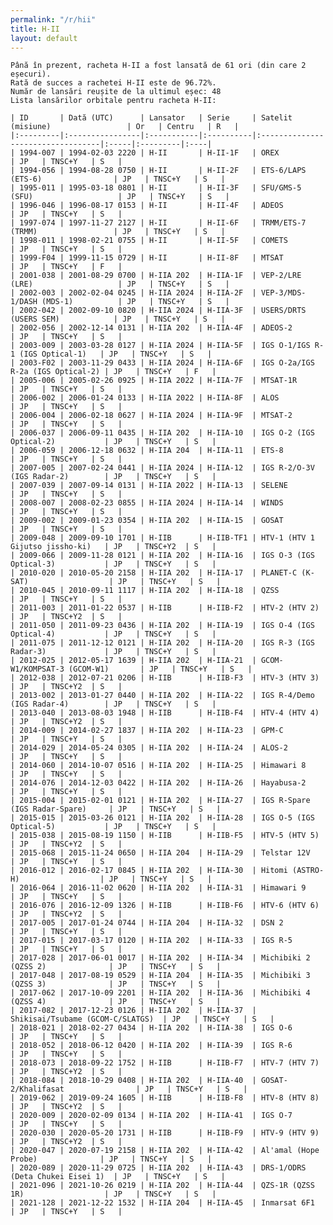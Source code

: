 ```yaml
---
permalink: "/r/hii"
title: H-II
layout: default
---
```


    Până în prezent, racheta H-II a fost lansată de 61 ori (din care 2 eșecuri).
    Rată de succes a rachetei H-II este de 96.72%.
    Număr de lansări reușite de la ultimul eșec: 48
    Lista lansărilor orbitale pentru racheta H-II:
    
    | ID       | Dată (UTC)      | Lansator   | Serie     | Satelit (misiune)                 | Or   | Centru   | R   |
    |:---------|:----------------|:-----------|:----------|:----------------------------------|:-----|:---------|:----|
    | 1994-007 | 1994-02-03 2220 | H-II       | H-II-1F   | OREX                              | JP   | TNSC+Y   | S   |
    | 1994-056 | 1994-08-28 0750 | H-II       | H-II-2F   | ETS-6/LAPS (ETS-6)                | JP   | TNSC+Y   | S   |
    | 1995-011 | 1995-03-18 0801 | H-II       | H-II-3F   | SFU/GMS-5 (SFU)                   | JP   | TNSC+Y   | S   |
    | 1996-046 | 1996-08-17 0153 | H-II       | H-II-4F   | ADEOS                             | JP   | TNSC+Y   | S   |
    | 1997-074 | 1997-11-27 2127 | H-II       | H-II-6F   | TRMM/ETS-7 (TRMM)                 | JP   | TNSC+Y   | S   |
    | 1998-011 | 1998-02-21 0755 | H-II       | H-II-5F   | COMETS                            | JP   | TNSC+Y   | S   |
    | 1999-F04 | 1999-11-15 0729 | H-II       | H-II-8F   | MTSAT                             | JP   | TNSC+Y   | F   |
    | 2001-038 | 2001-08-29 0700 | H-IIA 202  | H-IIA-1F  | VEP-2/LRE (LRE)                   | JP   | TNSC+Y   | S   |
    | 2002-003 | 2002-02-04 0245 | H-IIA 2024 | H-IIA-2F  | VEP-3/MDS-1/DASH (MDS-1)          | JP   | TNSC+Y   | S   |
    | 2002-042 | 2002-09-10 0820 | H-IIA 2024 | H-IIA-3F  | USERS/DRTS (USERS SEM)            | JP   | TNSC+Y   | S   |
    | 2002-056 | 2002-12-14 0131 | H-IIA 202  | H-IIA-4F  | ADEOS-2                           | JP   | TNSC+Y   | S   |
    | 2003-009 | 2003-03-28 0127 | H-IIA 2024 | H-IIA-5F  | IGS O-1/IGS R-1 (IGS Optical-1)   | JP   | TNSC+Y   | S   |
    | 2003-F02 | 2003-11-29 0433 | H-IIA 2024 | H-IIA-6F  | IGS O-2a/IGS R-2a (IGS Optical-2) | JP   | TNSC+Y   | F   |
    | 2005-006 | 2005-02-26 0925 | H-IIA 2022 | H-IIA-7F  | MTSAT-1R                          | JP   | TNSC+Y   | S   |
    | 2006-002 | 2006-01-24 0133 | H-IIA 2022 | H-IIA-8F  | ALOS                              | JP   | TNSC+Y   | S   |
    | 2006-004 | 2006-02-18 0627 | H-IIA 2024 | H-IIA-9F  | MTSAT-2                           | JP   | TNSC+Y   | S   |
    | 2006-037 | 2006-09-11 0435 | H-IIA 202  | H-IIA-10  | IGS O-2 (IGS Optical-2)           | JP   | TNSC+Y   | S   |
    | 2006-059 | 2006-12-18 0632 | H-IIA 204  | H-IIA-11  | ETS-8                             | JP   | TNSC+Y   | S   |
    | 2007-005 | 2007-02-24 0441 | H-IIA 2024 | H-IIA-12  | IGS R-2/O-3V (IGS Radar-2)        | JP   | TNSC+Y   | S   |
    | 2007-039 | 2007-09-14 0131 | H-IIA 2022 | H-IIA-13  | SELENE                            | JP   | TNSC+Y   | S   |
    | 2008-007 | 2008-02-23 0855 | H-IIA 2024 | H-IIA-14  | WINDS                             | JP   | TNSC+Y   | S   |
    | 2009-002 | 2009-01-23 0354 | H-IIA 202  | H-IIA-15  | GOSAT                             | JP   | TNSC+Y   | S   |
    | 2009-048 | 2009-09-10 1701 | H-IIB      | H-IIB-TF1 | HTV-1 (HTV 1 Gijutso jissho-ki)   | JP   | TNSC+Y2  | S   |
    | 2009-066 | 2009-11-28 0121 | H-IIA 202  | H-IIA-16  | IGS O-3 (IGS Optical-3)           | JP   | TNSC+Y   | S   |
    | 2010-020 | 2010-05-20 2158 | H-IIA 202  | H-IIA-17  | PLANET-C (K-SAT)                  | JP   | TNSC+Y   | S   |
    | 2010-045 | 2010-09-11 1117 | H-IIA 202  | H-IIA-18  | QZSS                              | JP   | TNSC+Y   | S   |
    | 2011-003 | 2011-01-22 0537 | H-IIB      | H-IIB-F2  | HTV-2 (HTV 2)                     | JP   | TNSC+Y2  | S   |
    | 2011-050 | 2011-09-23 0436 | H-IIA 202  | H-IIA-19  | IGS O-4 (IGS Optical-4)           | JP   | TNSC+Y   | S   |
    | 2011-075 | 2011-12-12 0121 | H-IIA 202  | H-IIA-20  | IGS R-3 (IGS Radar-3)             | JP   | TNSC+Y   | S   |
    | 2012-025 | 2012-05-17 1639 | H-IIA 202  | H-IIA-21  | GCOM-W1/KOMPSAT-3 (GCOM-W1)       | JP   | TNSC+Y   | S   |
    | 2012-038 | 2012-07-21 0206 | H-IIB      | H-IIB-F3  | HTV-3 (HTV 3)                     | JP   | TNSC+Y2  | S   |
    | 2013-002 | 2013-01-27 0440 | H-IIA 202  | H-IIA-22  | IGS R-4/Demo (IGS Radar-4)        | JP   | TNSC+Y   | S   |
    | 2013-040 | 2013-08-03 1948 | H-IIB      | H-IIB-F4  | HTV-4 (HTV 4)                     | JP   | TNSC+Y2  | S   |
    | 2014-009 | 2014-02-27 1837 | H-IIA 202  | H-IIA-23  | GPM-C                             | JP   | TNSC+Y   | S   |
    | 2014-029 | 2014-05-24 0305 | H-IIA 202  | H-IIA-24  | ALOS-2                            | JP   | TNSC+Y   | S   |
    | 2014-060 | 2014-10-07 0516 | H-IIA 202  | H-IIA-25  | Himawari 8                        | JP   | TNSC+Y   | S   |
    | 2014-076 | 2014-12-03 0422 | H-IIA 202  | H-IIA-26  | Hayabusa-2                        | JP   | TNSC+Y   | S   |
    | 2015-004 | 2015-02-01 0121 | H-IIA 202  | H-IIA-27  | IGS R-Spare (IGS Radar-Spare)     | JP   | TNSC+Y   | S   |
    | 2015-015 | 2015-03-26 0121 | H-IIA 202  | H-IIA-28  | IGS O-5 (IGS Optical-5)           | JP   | TNSC+Y   | S   |
    | 2015-038 | 2015-08-19 1150 | H-IIB      | H-IIB-F5  | HTV-5 (HTV 5)                     | JP   | TNSC+Y2  | S   |
    | 2015-068 | 2015-11-24 0650 | H-IIA 204  | H-IIA-29  | Telstar 12V                       | JP   | TNSC+Y   | S   |
    | 2016-012 | 2016-02-17 0845 | H-IIA 202  | H-IIA-30  | Hitomi (ASTRO-H)                  | JP   | TNSC+Y   | S   |
    | 2016-064 | 2016-11-02 0620 | H-IIA 202  | H-IIA-31  | Himawari 9                        | JP   | TNSC+Y   | S   |
    | 2016-076 | 2016-12-09 1326 | H-IIB      | H-IIB-F6  | HTV-6 (HTV 6)                     | JP   | TNSC+Y2  | S   |
    | 2017-005 | 2017-01-24 0744 | H-IIA 204  | H-IIA-32  | DSN 2                             | JP   | TNSC+Y   | S   |
    | 2017-015 | 2017-03-17 0120 | H-IIA 202  | H-IIA-33  | IGS R-5                           | JP   | TNSC+Y   | S   |
    | 2017-028 | 2017-06-01 0017 | H-IIA 202  | H-IIA-34  | Michibiki 2 (QZSS 2)              | JP   | TNSC+Y   | S   |
    | 2017-048 | 2017-08-19 0529 | H-IIA 204  | H-IIA-35  | Michibiki 3 (QZSS 3)              | JP   | TNSC+Y   | S   |
    | 2017-062 | 2017-10-09 2201 | H-IIA 202  | H-IIA-36  | Michibiki 4 (QZSS 4)              | JP   | TNSC+Y   | S   |
    | 2017-082 | 2017-12-23 0126 | H-IIA 202  | H-IIA-37  | Shikisai/Tsubame (GCOM-C/SLATGS)  | JP   | TNSC+Y   | S   |
    | 2018-021 | 2018-02-27 0434 | H-IIA 202  | H-IIA-38  | IGS O-6                           | JP   | TNSC+Y   | S   |
    | 2018-052 | 2018-06-12 0420 | H-IIA 202  | H-IIA-39  | IGS R-6                           | JP   | TNSC+Y   | S   |
    | 2018-073 | 2018-09-22 1752 | H-IIB      | H-IIB-F7  | HTV-7 (HTV 7)                     | JP   | TNSC+Y2  | S   |
    | 2018-084 | 2018-10-29 0408 | H-IIA 202  | H-IIA-40  | GOSAT-2/Khalifasat                | JP   | TNSC+Y   | S   |
    | 2019-062 | 2019-09-24 1605 | H-IIB      | H-IIB-F8  | HTV-8 (HTV 8)                     | JP   | TNSC+Y2  | S   |
    | 2020-009 | 2020-02-09 0134 | H-IIA 202  | H-IIA-41  | IGS O-7                           | JP   | TNSC+Y   | S   |
    | 2020-030 | 2020-05-20 1731 | H-IIB      | H-IIB-F9  | HTV-9 (HTV 9)                     | JP   | TNSC+Y2  | S   |
    | 2020-047 | 2020-07-19 2158 | H-IIA 202  | H-IIA-42  | Al'amal (Hope Probe)              | JP   | TNSC+Y   | S   |
    | 2020-089 | 2020-11-29 0725 | H-IIA 202  | H-IIA-43  | DRS-1/ODRS (Deta Chukei Eisei 1)  | JP   | TNSC+Y   | S   |
    | 2021-096 | 2021-10-26 0219 | H-IIA 202  | H-IIA-44  | QZS-1R (QZSS 1R)                  | JP   | TNSC+Y   | S   |
    | 2021-128 | 2021-12-22 1532 | H-IIA 204  | H-IIA-45  | Inmarsat 6F1                      | JP   | TNSC+Y   | S   |

